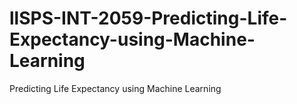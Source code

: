 # llSPS-INT-2059-Predicting-Life-Expectancy-using-Machine-Learning
Predicting Life Expectancy using Machine Learning
